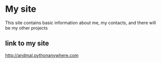 # My site
This site contains basic information about me, my contacts, and there will be my other projects
## link to my site
http://andmal.pythonanywhere.com
